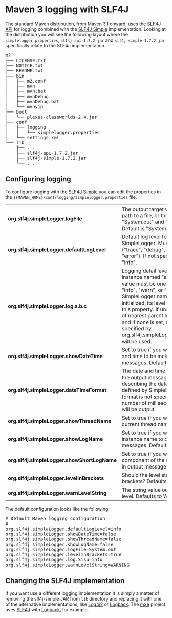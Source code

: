 <!---
Licensed to the Apache Software Foundation (ASF) under one
or more contributor license agreements.  See the NOTICE file
distributed with this work for additional information
regarding copyright ownership.  The ASF licenses this file
to you under the Apache License, Version 2.0 (the
"License"); you may not use this file except in compliance
with the License.  You may obtain a copy of the License at

  http://www.apache.org/licenses/LICENSE-2.0

Unless required by applicable law or agreed to in writing,
software distributed under the License is distributed on an
"AS IS" BASIS, WITHOUT WARRANTIES OR CONDITIONS OF ANY
KIND, either express or implied.  See the License for the
specific language governing permissions and limitations
under the License.
-->
# Maven 3 logging with SLF4J

The standard Maven distribution, from Maven 3.1 onward, uses the [SLF4J API][1] for logging combined with the [SLF4J Simple][1] implementation. Looking at the distribution you will see the following layout where the `simplelogger.properties`, `slf4j-api-1.7.2-jar` and `slf4j-simple-1.7.2.jar` specifically relate to the SLF4J implementation.

<pre>
m2
├── LICENSE.txt
├── NOTICE.txt
├── README.txt
├── bin
│   ├── m2.conf
│   ├── mvn
│   ├── mvn.bat
│   ├── mvnDebug
│   ├── mvnDebug.bat
│   └── mvnyjp
├── boot
│   └── plexus-classworlds-2.4.jar
├── conf
│   ├── logging
│   │   └── simplelogger.properties
│   └── settings.xml
└── lib
    ├── ...
    ├── slf4j-api-1.7.2.jar
    ├── slf4j-simple-1.7.2.jar
    └── ...
</pre>

## Configuring logging 

To configure logging with the [SLF4J Simple][2] you can edit the properties in the `${MAVEN_HOME}/conf/logging/simplelogger.properties` file.

<table class="table">
<tr>
<td><b>org.slf4j.simpleLogger.logFile</b></td>
<td>The output target which can be the path to a file, or the special values "System.out" and "System.err". Default is "System.err".</td>
</tr>
<tr>
<td><b>org.slf4j.simpleLogger.defaultLogLevel</b></td>
<td>Default log level for all instances of SimpleLogger. Must be one of ("trace", "debug", "info", "warn", or "error"). If not specified, defaults to "info".</td>
</tr>
<tr>
<td><b>org.slf4j.simpleLogger.log.a.b.c</b></td>
<td>Logging detail level for a SimpleLogger instance named "a.b.c". Right-side value must be one of "trace", "debug", "info", "warn", or "error". When a SimpleLogger named "a.b.c" is initialized, its level is assigned from this property. If unspecified, the level of nearest parent logger will be used, and if none is set, then the value specified by org.slf4j.simpleLogger.defaultLogLevel will be used.</td>
</tr>
<tr>
<td><b>org.slf4j.simpleLogger.showDateTime</b></td>
<td>Set to true if you want the current date and time to be included in output messages. Default is true</td>
</tr>
<tr>
<td><b>org.slf4j.simpleLogger.dateTimeFormat</b></td>
<td>The date and time format to be used in the output messages. The pattern describing the date and time format is defined by SimpleDateFormat. If the format is not specified or is invalid, the number of milliseconds since start up will be output.</td>
</tr>
<tr>
<td><b>org.slf4j.simpleLogger.showThreadName</b></td>
<td>Set to true if you want to output the current thread name. Defaults to true.</td>
</tr>
<tr>
<td><b>org.slf4j.simpleLogger.showLogName</b></td>
<td>Set to true if you want the Logger instance name to be included in output messages. Defaults to true.</td>
</tr>
<tr>
<td><b>org.slf4j.simpleLogger.showShortLogName</b></td>
<td>Set to true if you want the last component of the name to be included in output messages. Defaults to false.</td>
</tr>
<tr>
<td><b>org.slf4j.simpleLogger.levelInBrackets</b></td>
<td>Should the level string be output in brackets? Defaults to false.</td>
</tr>
<tr>
<td><b>org.slf4j.simpleLogger.warnLevelString</b></td>
<td>The string value output for the warn level. Defaults to WARN.</td>
</tr>
</table>

The default configuration looks like the following:

<pre>
# Default Maven logging configuration
#
org.slf4j.simpleLogger.defaultLogLevel=info
org.slf4j.simpleLogger.showDateTime=false
org.slf4j.simpleLogger.showThreadName=false
org.slf4j.simpleLogger.showLogName=false
org.slf4j.simpleLogger.logFile=System.out
org.slf4j.simpleLogger.levelInBrackets=true
org.slf4j.simpleLogger.log.Sisu=info
org.slf4j.simpleLogger.warnLevelString=WARNING
</pre>

## Changing the SLF4J implementation

If you want use a different logging implementation it is simply a matter of removing the slf4j-simple JAR from <code>lib</code> directory and replacing it with one of the alternative implementations, like [Log4j2][3] or [Logback][4]. The [m2e][5] project uses [SLF4J][1] with [Logback][4], for example. 

[1]: http://slf4j.org
[2]: http://www.slf4j.org/api/org/slf4j/impl/SimpleLogger.html
[3]: http://logging.apache.org/log4j/2.x/slf4j-impl/
[4]: http://logback.qos.ch
[5]: http://eclipse.org/m2e/
